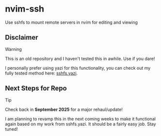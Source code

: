 # nvim-ssh
Use sshfs to mount remote servers in nvim for editing and viewing

## Disclaimer

> [!WARNING]
> This is an old repository and I haven't tested this in awhile. Use if you dare!

I personally prefer using yazi for this functionality, you can check out my fully tested method here: [sshfs.yazi](https://github.com/uhs-robert/sshfs.yazi).

## Next Steps for Repo

> [!TIP]
> Check back in **September 2025** for a major rehaul/update!

I am planning to revamp this in the next coming weeks to make it functional again based on my work from sshfs.yazi. It should be a fairly easy job. Stay tuned!
